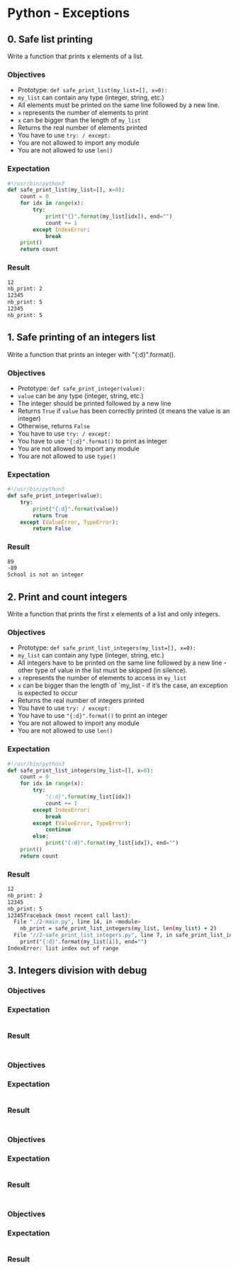 # Python - Exceptions

## 0. Safe list printing
Write a function that prints x elements of a list.

### Objectives
- Prototype: `def safe_print_list(my_list=[], x=0):`
- `my_list` can contain any type (integer, string, etc.)
- All elements must be printed on the same line followed by a new line.
- `x` represents the number of elements to print
- `x` can be bigger than the length of `my_list`
- Returns the real number of elements printed
- You have to use `try: / except:`
- You are not allowed to import any module
- You are not allowed to use `len()`

### Expectation
```Python
#!/usr/bin/python3
def safe_print_list(my_list=[], x=0):
    count = 0
    for idx in range(x):
        try:
            print("{}".format(my_list[idx]), end="")
            count += 1
        except IndexError:
            break
    print()
    return count
```
### Result
```bash
12
nb_print: 2
12345
nb_print: 5
12345
nb_print: 5
```

## 1. Safe printing of an integers list
Write a function that prints an integer with "{:d}".format().

### Objectives
- Prototype: `def safe_print_integer(value):`
- `value` can be any type (integer, string, etc.)
- The integer should be printed followed by a new line
- Returns `True` if `value` has been correctly printed (it means the value is an integer)
- Otherwise, returns `False`
- You have to use `try: / except:`
- You have to use `"{:d}".format()` to print as integer
- You are not allowed to import any module
- You are not allowed to use `type()`

### Expectation
```Python
#!/usr/bin/python3
def safe_print_integer(value):
    try:
        print("{:d}".format(value))
        return True
    except (ValueError, TypeError):
        return False
```
### Result
```bash
89
-89
School is not an integer
```

## 2. Print and count integers
Write a function that prints the first x elements of a list and only integers.

### Objectives
- Prototype: `def safe_print_list_integers(my_list=[], x=0):`
- `my_list` can contain any type (integer, string, etc.)
- All integers have to be printed on the same line followed by a new line - other type of value in the list must be skipped (in silence).
- `x` represents the number of elements to access in `my_list`
- `x` can be bigger than the length of `my_list - if it’s the case, an exception is expected to occur
- Returns the real number of integers printed
- You have to use `try: / except:`
- You have to use `"{:d}".format()` to print an integer
- You are not allowed to import any module
- You are not allowed to use `len()`

### Expectation
```Python
#!/usr/bin/python3
def safe_print_list_integers(my_list=[], x=0):
    count = 0
    for idx in range(x):
        try:
            "{:d}".format(my_list[idx])
            count += 1
        except IndexError:
            break
        except (ValueError, TypeError):
            continue
        else:
            print("{:d}".format(my_list[idx]), end="")
    print()
    return count
```
### Result
```bash
12
nb_print: 2
12345
nb_print: 5
12345Traceback (most recent call last):
  File "./2-main.py", line 14, in <module>
    nb_print = safe_print_list_integers(my_list, len(my_list) + 2)
  File "//2-safe_print_list_integers.py", line 7, in safe_print_list_integers
    print("{:d}".format(my_list[i]), end="")
IndexError: list index out of range
```

## 3. Integers division with debug
### Objectives
### Expectation
```Python
```
### Result
```bash
```

##
### Objectives
### Expectation
```Python
```
### Result
```bash
```

##
### Objectives
### Expectation
```Python
```
### Result
```bash
```

##
### Objectives
### Expectation
```Python
```
### Result
```bash
```